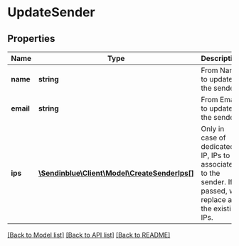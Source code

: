 # UpdateSender

## Properties
Name | Type | Description | Notes
------------ | ------------- | ------------- | -------------
**name** | **string** | From Name to update the sender | [optional] 
**email** | **string** | From Email to update the sender | [optional] 
**ips** | [**\Sendinblue\Client\Model\CreateSenderIps[]**](CreateSenderIps.md) | Only in case of dedicated IP, IPs to associate to the sender. If passed, will replace all the existing IPs. | [optional] 

[[Back to Model list]](../../README.md#documentation-for-models) [[Back to API list]](../../README.md#documentation-for-api-endpoints) [[Back to README]](../../README.md)


